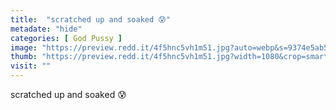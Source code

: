```yaml
---
title:  "scratched up and soaked 😰"
metadate: "hide"
categories: [ God Pussy ]
image: "https://preview.redd.it/4f5hnc5vh1m51.jpg?auto=webp&s=9374e5ab5823f0e4f7d13c3b8e0bb240b2939938"
thumb: "https://preview.redd.it/4f5hnc5vh1m51.jpg?width=1080&crop=smart&auto=webp&s=3eb0874943eda050cf4134880d68fbca02c44ab3"
visit: ""
---
```

scratched up and soaked 😰

